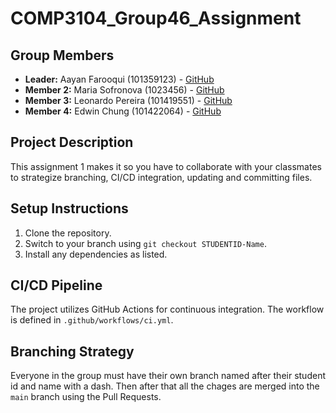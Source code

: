# COMP3104_Group46_Assignment 

## Group Members
- **Leader:** Aayan Farooqui (101359123) - [GitHub](https://github.com/aFantasyf)
- **Member 2:** Maria Sofronova (1023456) - [GitHub](https://github.com/MashaPotatoe)
- **Member 3:** Leonardo Pereira  (101419551) - [GitHub](https://github.com/LeoLeonardoLeo)
- **Member 4:** Edwin Chung (101422064) - [GitHub](https://github.com/edwinchung03)
## Project Description
This assignment 1 makes it so you have to collaborate with your classmates to strategize branching,
CI/CD integration, updating and committing files.
## Setup Instructions
1. Clone the repository.
2. Switch to your branch using `git checkout STUDENTID-Name`.
3. Install any dependencies as listed.
## CI/CD Pipeline
The project utilizes GitHub Actions for continuous integration. The workflow is defined
in `.github/workflows/ci.yml`.
## Branching Strategy
Everyone in the group must have their own branch named after their 
student id and name with a dash. Then after that all the chages are merged into the `main` branch 
using the Pull Requests.
